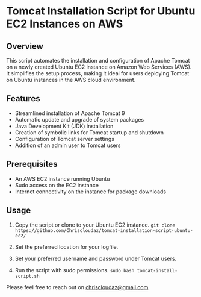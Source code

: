 # Tomcat Installation Script for Ubuntu EC2 Instances on AWS

## Overview

This script automates the installation and configuration of Apache Tomcat on a newly created Ubuntu EC2 instance on Amazon Web Services (AWS). It simplifies the setup process, making it ideal for users deploying Tomcat on Ubuntu instances in the AWS cloud environment.

## Features

- Streamlined installation of Apache Tomcat 9
- Automatic update and upgrade of system packages
- Java Development Kit (JDK) installation
- Creation of symbolic links for Tomcat startup and shutdown
- Configuration of Tomcat server settings
- Addition of an admin user to Tomcat users

## Prerequisites

- An AWS EC2 instance running Ubuntu
- Sudo access on the EC2 instance
- Internet connectivity on the instance for package downloads

## Usage

1. Copy the script or clone to your Ubuntu EC2 instance.
`git clone https://github.com/Chriscloudaz/tomcat-installation-script-ubuntu-ec2/` 

2. Set the preferred location for your logfile.

3. Set your preferred username and password under Tomcat users. 

4. Run the script with sudo permissions.
`sudo bash tomcat-install-script.sh`

Please feel free to reach out on chriscloudaz@gmail.com 
